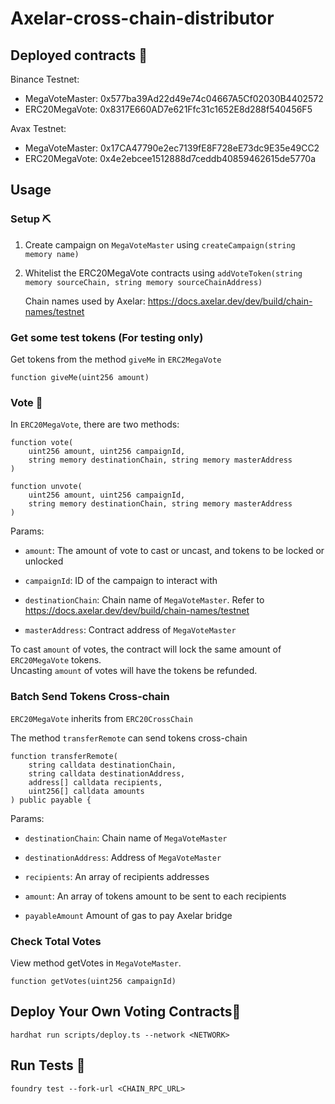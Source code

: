 # Axelar-cross-chain-distributor


## Deployed contracts 🥳

Binance Testnet:
- MegaVoteMaster: 0x577ba39Ad22d49e74c04667A5Cf02030B4402572
- ERC20MegaVote: 0x8317E660AD7e621Ffc31c1652E8d288f540456F5

Avax Testnet:
- MegaVoteMaster: 0x17CA47790e2ec7139fE8F728eE73dc9E35e49CC2
- ERC20MegaVote: 0x4e2ebcee1512888d7ceddb40859462615de5770a

## Usage

### Setup ⛏️

1. Create campaign on `MegaVoteMaster` using `createCampaign(string memory name)`
2. Whitelist the ERC20MegaVote contracts using `addVoteToken(string memory sourceChain, string memory sourceChainAddress)`
    
    Chain names used by Axelar: https://docs.axelar.dev/dev/build/chain-names/testnet

### Get some test tokens (For testing only)

Get tokens from the method `giveMe` in `ERC2MegaVote`

```solidity
function giveMe(uint256 amount)
```

### Vote 📮

In `ERC20MegaVote`, there are two methods:

```solidity
function vote(
    uint256 amount, uint256 campaignId,
    string memory destinationChain, string memory masterAddress
) 
```

```solidity
function unvote(
    uint256 amount, uint256 campaignId,
    string memory destinationChain, string memory masterAddress
) 
```

Params:

- `amount`: The amount of vote to cast or uncast, and tokens to be locked or unlocked

- `campaignId`: ID of the campaign to interact with

- `destinationChain`: Chain name of `MegaVoteMaster`. Refer to https://docs.axelar.dev/dev/build/chain-names/testnet

- `masterAddress`: Contract address of `MegaVoteMaster`

To cast `amount` of votes, the contract will lock the same amount of `ERC20MegaVote` tokens.  
Uncasting `amount` of votes will have the tokens be refunded.

### Batch Send Tokens Cross-chain

`ERC20MegaVote` inherits from `ERC20CrossChain`

The method `transferRemote` can send tokens cross-chain

```solidity
function transferRemote(
    string calldata destinationChain,
    string calldata destinationAddress,
    address[] calldata recipients,
    uint256[] calldata amounts
) public payable {
```

Params:

- `destinationChain`: Chain name of `MegaVoteMaster`

- `destinationAddress`: Address of `MegaVoteMaster`

- `recipients`:  An array of recipients addresses

- `amount`: An array of tokens amount to be sent to each recipients

- `payableAmount` Amount of gas to pay Axelar bridge

### Check Total Votes

View method getVotes in `MegaVoteMaster`.

```solidity
function getVotes(uint256 campaignId)
```

## Deploy Your Own Voting Contracts🚀

```
hardhat run scripts/deploy.ts --network <NETWORK>
```

## Run Tests 🤖

```basg
foundry test --fork-url <CHAIN_RPC_URL>
```
